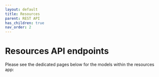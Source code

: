 ```yaml
---
layout: default
title: Resources
parent: REST API
has_children: true
nav_order: 2
---
```

# Resources API endpoints
Please see the dedicated pages below for the models within the resources app:

